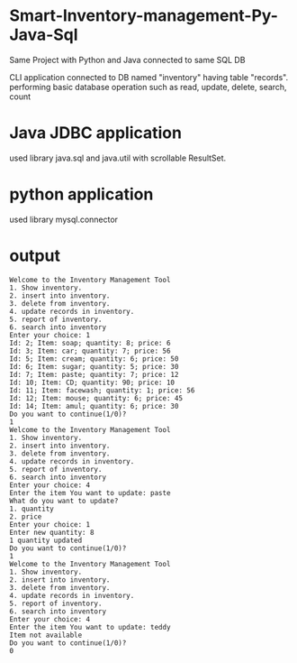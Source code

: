 # Smart-Inventory-management-Py-Java-Sql
Same Project with Python and Java connected to same SQL DB

CLI application connected to DB named "inventory" having table "records".
performing basic database operation such as read, update, delete, search, count

# Java JDBC application
used library java.sql and java.util with scrollable ResultSet.

# python application
used library mysql.connector

# output
```
Welcome to the Inventory Management Tool
1. Show inventory.
2. insert into inventory.
3. delete from inventory.
4. update records in inventory.
5. report of inventory.
6. search into inventory
Enter your choice: 1
Id: 2; Item: soap; quantity: 8; price: 6
Id: 3; Item: car; quantity: 7; price: 56
Id: 5; Item: cream; quantity: 6; price: 50
Id: 6; Item: sugar; quantity: 5; price: 30
Id: 7; Item: paste; quantity: 7; price: 12
Id: 10; Item: CD; quantity: 90; price: 10
Id: 11; Item: facewash; quantity: 1; price: 56
Id: 12; Item: mouse; quantity: 6; price: 45
Id: 14; Item: amul; quantity: 6; price: 30
Do you want to continue(1/0)? 
1
Welcome to the Inventory Management Tool
1. Show inventory.
2. insert into inventory.
3. delete from inventory.
4. update records in inventory.
5. report of inventory.
6. search into inventory
Enter your choice: 4
Enter the item You want to update: paste
What do you want to update?
1. quantity
2. price
Enter your choice: 1
Enter new quantity: 8
1 quantity updated
Do you want to continue(1/0)? 
1
Welcome to the Inventory Management Tool
1. Show inventory.
2. insert into inventory.
3. delete from inventory.
4. update records in inventory.
5. report of inventory.
6. search into inventory
Enter your choice: 4
Enter the item You want to update: teddy
Item not available
Do you want to continue(1/0)? 
0
```
